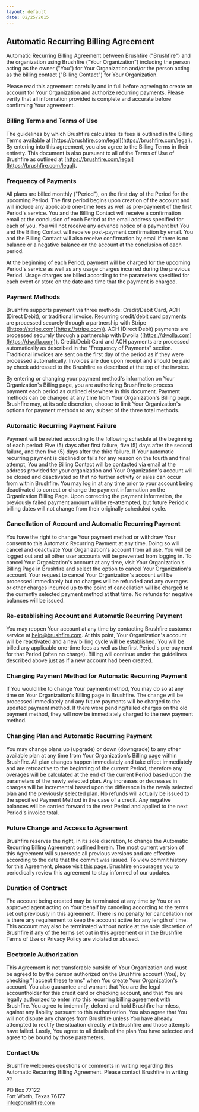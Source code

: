 ```yaml
---
layout: default
date: 02/25/2015
---
```


## Automatic Recurring Billing Agreement

Automatic Recurring Billing Agreement between Brushfire ("Brushfire") and the organization using Brushfire ("Your Organization") including the person acting as the owner ("You") for Your Organization and/or the person acting as the billing contact ("Billing Contact") for Your Organization.

Please read this agreement carefully and in full before agreeing to create an account for Your Organization and authorize recurring payments. Please verify that all information provided is complete and accurate before confirming Your agreement.

### Billing Terms and Terms of Use

The guidelines by which Brushfire calculates its fees is outlined in the Billing Terms available at [https://brushfire.com/legal](https://brushfire.com/legal). By entering into this agreement, you also agree to the Billing Terms in their entirety. This document is also pursuant to all of the Terms of Use of Brushfire as outlined at [https://brushfire.com/legal](https://brushfire.com/legal).

### Frequency of Payments

All plans are billed monthly ("Period"), on the first day of the Period for the upcoming Period. The first period begins upon creation of the account and will include any applicable one-time fees as well as pre-payment of the first Period's service. You and the Billing Contact will receive a confirmation email at the conclusion of each Period at the email address specified for each of you. You will not receive any advance notice of a payment but You and the Billing Contact will receive post-payment confirmation by email. You and the Billing Contact will also receive confirmation by email if there is no balance or a negative balance on the account at the conclusion of each period.

At the beginning of each Period, payment will be charged for the upcoming Period's service as well as any usage charges incurred during the previous Period. Usage charges are billed according to the parameters specified for each event or store on the date and time that the payment is charged.

### Payment Methods

Brushfire supports payment via three methods: Credit/Debit Card, ACH (Direct Debit), or traditional invoice. Recurring credit/debit card payments are processed securely through a partnership with Stripe ([https://stripe.com](https://stripe.com)). ACH (Direct Debit) payments are processed securely through a partnership with Dwolla ([https://dwolla.com](https://dwolla.com)). Credit/Debit Card and ACH payments are processed automatically as described in the "Frequency of Payments" section. Traditional invoices are sent on the first day of the period as if they were processed automatically. Invoices are due upon receipt and should be paid by check addressed to the Brushfire as described at the top of the invoice. 

By entering or changing your payment method's information on Your Organization's Billing page, you are authorizing Brushfire to process payment each period as outlined elsewhere in this document. Payment methods can be changed at any time from Your Organization's Billing page.  Brushfire may, at its sole discretion, choose to limit Your Organization's options for payment methods to any subset of the three total methods.

### Automatic Recurring Payment Failure

Payment will be retried according to the following schedule at the beginning of each period: Five (5) days after first failure, five (5) days after the second failure, and then five (5) days after the third failure. If Your automatic recurring payment is declined or fails for any reason on the fourth and final attempt, You and the Billing Contact will be contacted via email at the address provided for your organization and Your Organization's account will be closed and deactivated so that no further activity or sales can occur from within Brushfire. You may log in at any time prior to your account being deactivated to correct or change the payment information on the Organization Billing Page. Upon correcting the payment information, the previously failed payment amount will be re-attempted, but future Periodic billing dates will not change from their originally scheduled cycle.

### Cancellation of Account and Automatic Recurring Payment

You have the right to change Your payment method or withdraw Your consent to this Automatic Recurring Payment at any time. Doing so will cancel and deactivate Your Organization's account from all use. You will be logged out and all other user accounts will be prevented from logging in. To cancel Your Organization's account at any time, visit Your Organization's Billing Page in Brushfire and select the option to cancel Your Organization's account. Your request to cancel Your Organization's account will be processed immediately but no charges will be refunded and any overages or other charges incurred up to the point of cancellation will be charged to the currently selected payment method at that time. No refunds for negative balances will be issued.

### Re-establishing Account and Automatic Recurring Payment

You may reopen Your account at any time by contacting Brushfire customer service at help@brushfire.com. At this point, Your Organization's account will be reactivated and a new billing cycle will be established. You will be billed any applicable one-time fees as well as the first Period's pre-payment for that Period (often no charge). Billing will continue under the guidelines described above just as if a new account had been created.

### Changing Payment Method for Automatic Recurring Payment

If You would like to change Your payment method, You may do so at any time on Your Organization's Billing page in Brushfire. The change will be processed immediately and any future payments will be charged to the updated payment method. If there were pending/failed charges on the old payment method, they will now be immediately charged to the new payment method.

### Changing Plan and Automatic Recurring Payment

You may change plans up (upgrade) or down (downgrade) to any other available plan at any time from Your Organization's Billing page within Brushfire. All plan changes happen immediately and take effect immediately and are retroactive to the beginning of the current Period, therefore any overages will be calculated at the end of the current Period based upon the parameters of the newly selected plan. Any increases or decreases in charges will be incremental based upon the difference in the newly selected plan and the previously selected plan. No refunds will actually be issued to the specified Payment Method in the case of a credit. Any negative balances will be carried forward to the next Period and applied to the next Period's invoice total.

### Future Change and Access to Agreement

Brushfire reserves the right, in its sole discretion, to change the Automatic Recurring Billing Agreement outlined herein. The most current version of this Agreement will supersede all previous versions and are effective according to the date that the commit was issued. To view commit history for this Agreement, please visit [this page](https://github.com/brushfiretech/brushfire-legal/commits/gh-pages/recurring.md). Brushfire encourages you to periodically review this agreement to stay informed of our updates.

### Duration of Contract

The account being created may be terminated at any time by You or an approved agent acting on Your behalf by canceling according to the terms set out previously in this agreement. There is no penalty for cancellation nor is there any requirement to keep the account active for any length of time. This account may also be terminated without notice at the sole discretion of Brushfire if any of the terms set out in this agreement or in the Brushfire Terms of Use or Privacy Policy are violated or abused.

### Electronic Authorization

This Agreement is not transferable outside of Your Organization and must be agreed to by the person authorized on the Brushfire account (You), by checking "I accept these terms" when You create Your Organization's account. You also guarantee and warrant that You are the legal accountholder for this credit card or checking account, and that You are legally authorized to enter into this recurring billing agreement with Brushfire. You agree to indemnify, defend and hold Brushfire harmless, against any liability pursuant to this authorization. You also agree that You will not dispute any charges from Brushfire unless You have already attempted to rectify the situation directly with Brushfire and those attempts have failed. Lastly, You agree to all details of the plan You have selected and agree to be bound by those parameters.
 
### Contact Us

Brushfire welcomes questions or comments in writing regarding this Automatic Recurring Billing Agreement. Please contact Brushfire in writing at:
 
PO Box 77122  
Fort Worth, Texas 76177  
[info@brushfire.com](mailto:info@brushfire.com)
